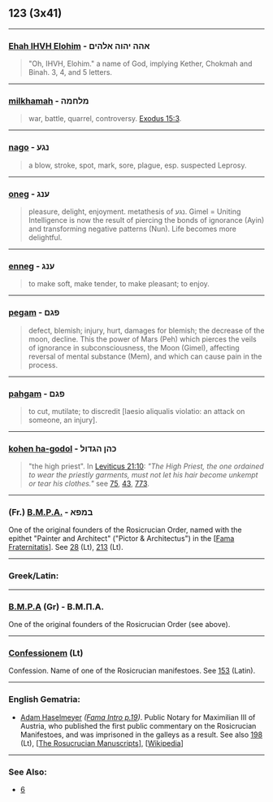 ## 123 (3x41)

---

### [Ehah IHVH Elohim](/keys/AHH.IHVH.ALHIM) - אהה יהוה אלהים
> "Oh, IHVH, Elohim." a name of God, implying Kether, Chokmah and Binah. 3, 4, and 5 letters.

---

### [milkhamah](/keys/MLChMH) - מלחמה
> war, battle, quarrel, controversy. [Exodus 15:3](http://biblehub.com/exodus/15-3.htm).

---

### [nago](/keys/NGO) - נגע
> a blow, stroke, spot, mark, sore, plague, esp. suspected Leprosy.

---

### [oneg](/keys/ONG) - ענג
> pleasure, delight, enjoyment. metathesis of נגע. Gimel = Uniting Intelligence is now the result of piercing the bonds of ignorance (Ayin) and transforming negative patterns (Nun). Life becomes more delightful.

---

### [enneg](/keys/ONG) - ענג
> to make soft, make tender, to make pleasant; to enjoy.

---

### [pegam](/keys/PGM) - פגם
> defect, blemish; injury, hurt, damages for blemish; the decrease of the moon, decline. This the power of Mars (Peh) which pierces the veils of ignorance in subconsciousness, the Moon (Gimel), affecting reversal of mental substance (Mem), and which can cause pain in the process.

---

### [pahgam](/keys/PGM) - פגם
> to cut, mutilate; to discredit [laesio aliqualis violatio: an attack on someone, an injury].

---

### [kohen ha-godol](/keys/KHN.HGDVL) - כהן הגדול
> "the high priest". In [Leviticus 21:10](http://biblehub.com/leviticus/21-10.htm): *"The High Priest, the one ordained to wear the priestly garments, must not let his hair become unkempt or tear his clothes."* see [75](75), [43](43), [773](773).

---

### (Fr.) [B.M.P.A.](/keys/BMPA) - במפא
One of the original founders of the Rosicrucian Order, named with the epithet "Painter and Architect" ("Pictor & Architectus") in the [[Fama Fraternitatis](https://archive.org/stream/fameconfessionof00vaug#page/24)]. See [28](28) (Lt), [213](213) (Lt).

---

### Greek/Latin:

---

### [B.M.P.A](/greek?word=bmpa) (Gr) - Β.Μ.Π.Α.
One of the original founders of the Rosicrucian Order (see above).

---

### [Confessionem](/latin?word=Confessionem) (Lt)
Confession. Name of one of the Rosicrucian manifestoes. See [153](153) (Latin).

---

### English Gematria:

- [Adam Haselmeyer](/english?word=Adam+Haselmeyer) *([Fama Intro p.19](https://archive.org/stream/fameconfessionof00vaug#page/n19))*. Public Notary for Maximilian III of Austria, who published the first public commentary on the Rosicrucian Manifestoes, and was imprisoned in the galleys as a result. See also [198](198) (Lt), [[The Rosucrucian Manuscripts](https://books.google.com/books?id=-0Rge6aK0goC&pg=PA61&lpg=PA61&dq=adam+haselmeyer&source=bl&ots=yQbEVpZyzj&sig=zaFYPA4ud2U4P3hDGfklG3On4Ec&hl=en&sa=X&ved=0ahUKEwjR3-DXwaHbAhXafCsKHTejBOQQ6AEIMjAB#v=onepage&q=adam%20haselmeyer&f=false)], [[Wikipedia](https://en.wikipedia.org/wiki/Adam_Haslmayr)]

---

### See Also:

- [6](6)
